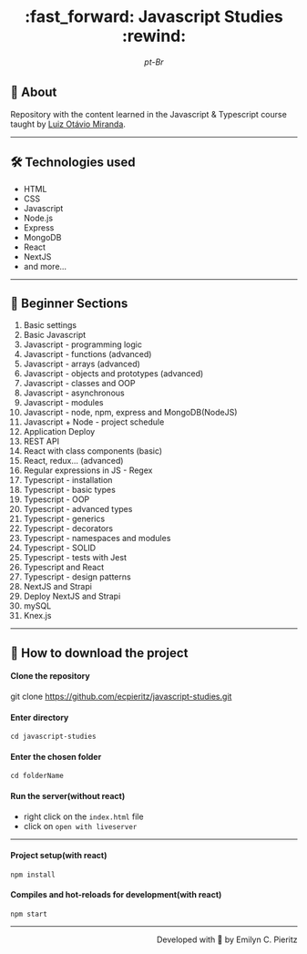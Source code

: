 
<h1 align = "center"> :fast_forward: Javascript Studies :rewind: </h1>
<h6 align = "center"> pt-Br </h6>

## 📖 About
<p>Repository with the content learned in the Javascript & Typescript course taught by <a href="https://www.udemy.com/user/luiz-otavio-miranda/" taget="_blank">Luiz Otávio Miranda</a>.</p>

---

## 🛠 Technologies used
- HTML
- CSS
- Javascript
- Node.js
- Express
- MongoDB
- React
- NextJS
- and more...

---

## 📓 Beginner Sections
1. Basic settings
2. Basic Javascript
3. Javascript - programming logic
4. Javascript - functions (advanced)
5. Javascript - arrays (advanced)
6. Javascript - objects and prototypes (advanced)
7. Javascript - classes and OOP
8. Javascript - asynchronous
9. Javascript - modules
10. Javascript - node, npm, express and MongoDB(NodeJS)
11. Javascript + Node - project schedule
12. Application Deploy
13. REST API
14. React with class components (basic)
15. React, redux... (advanced)
16. Regular expressions in JS - Regex
17. Typescript - installation
18. Typescript - basic types
19. Typescript - OOP
20. Typescript - advanced types
21. Typescript - generics
22. Typescript - decorators
23. Typescript - namespaces and modules
24. Typescript - SOLID
25. Typescript - tests with Jest
26. Typescript and React
27. Typescript - design patterns
28. NextJS and Strapi
29. Deploy NextJS and Strapi
30. mySQL
31. Knex.js 

---

## 🚀 How to download the project
#### Clone the repository
git clone https://github.com/ecpieritz/javascript-studies.git

#### Enter directory
`cd javascript-studies`

#### Enter the chosen folder
`cd folderName`

#### Run the server(without react)
- right click on the `index.html` file
- click on `open with liveserver`

---

#### Project setup(with react)
```
npm install
```

#### Compiles and hot-reloads for development(with react)
```
npm start
```

---
<p align = "right">Developed with 💙 by Emilyn C. Pieritz</p>
